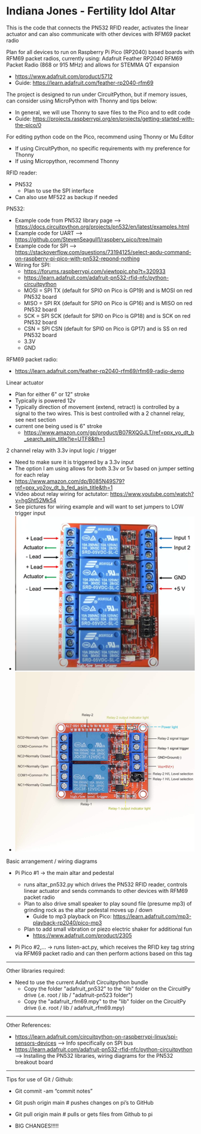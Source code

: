 # Indiana Jones - Fertility Idol Altar
This is the code that connects the PN532 RFID reader, activates the linear actuator and can also communicate with other devices with RFM69 packet radio

Plan for all devices to run on Raspberry Pi Pico (RP2040) based boards with RFM69 packet radios, currently using:
Adafruit Feather RP2040 RFM69 Packet Radio (868 or 915 MHz) and allows for STEMMA QT expansion
- https://www.adafruit.com/product/5712
- Guide: https://learn.adafruit.com/feather-rp2040-rfm69

The project is designed to run under CircuitPython, but if memory issues, can consider using MicroPython with Thonny and tips below:
- In general, we will use Thonny to save files to the Pico and to edit code
- Guide: https://projects.raspberrypi.org/en/projects/getting-started-with-the-pico/0

For editing python code on the Pico, recommend using Thonny or Mu Editor
- If using CircuitPython, no specific requirements with my preference for Thonny
- If using Micropython, recommend Thonny

RFID reader:
- PN532
  - Plan to use the SPI interface
- Can also use MF522 as backup if needed

PN532:
  - Example code from PN532 library page
    --> https://docs.circuitpython.org/projects/pn532/en/latest/examples.html
  - Example code for UART
    --> https://github.com/StevenSeagull1/raspbery_pico/tree/main
  - Example code for SPI
    --> https://stackoverflow.com/questions/73194125/select-apdu-command-on-raspberry-pi-pico-with-pn532-repond-nothing
  - Wiring for SPI:
    - https://forums.raspberrypi.com/viewtopic.php?t=320933
    - https://learn.adafruit.com/adafruit-pn532-rfid-nfc/python-circuitpython
    - MOSI = SPI TX (default for SPI0 on Pico is GP19) and is MOSI on red PN532 board
    - MISO = SPI RX (default for SPI0 on Pico is GP16) and is MISO on red PN532 board
    - SCK = SPI SCK (default for SPI0 on Pico is GP18) and is SCK on red PN532 board
    - CSN = SPI CSN (default for SPI0 on Pico is GP17) and is SS on red PN532 board
    - 3.3V
    - GND

RFM69 packet radio:
- https://learn.adafruit.com/feather-rp2040-rfm69/rfm69-radio-demo

Linear actuator
- Plan for either 6" or 12" stroke
- Typically is powered 12v
- Typically direction of movement (extend, retract) is controlled by a signal to the two wires.  This is best controlled with a 2 channel relay, see next section
- current one being used is 6" stroke
  - https://www.amazon.com/gp/product/B07RXQGJLT/ref=ppx_yo_dt_b_search_asin_title?ie=UTF8&th=1

2 channel relay with 3.3v input logic / trigger
- Need to make sure it is triggered by a 3.3v input
- The option I am using allows for both 3.3v or 5v based on jumper setting for each relay
- https://www.amazon.com/dp/B085N49S79?ref=ppx_yo2ov_dt_b_fed_asin_title&th=1
- Video about relay wiring for actutator: https://www.youtube.com/watch?v=hgSht52Mk54
- See pictures for wiring example and will want to set jumpers to LOW trigger input
- ![wiring](/assets/another-relay-wiring-diagram.png)
- ![wiring](assets/relay-pintout-diagram.jpg)

Basic arrangement / wiring diagrams
- Pi Pico #1 -> the main altar and pedestal
  - runs altar_pn532.py which drives the PN532 RFID reader, controls linear actuator and sends commands to other devices with RFM69 packet radio
  - Plan to also drive small speaker to play sound file (presume mp3) of grinding rock as the altar pedestal moves up / down
    - Guide to mp3 playback on Pico: https://learn.adafruit.com/mp3-playback-rp2040/pico-mp3
  - Plan to add small vibration or piezo electric shaker for additional fun
    - https://www.adafruit.com/product/2305

- Pi Pico #2,... -> runs listen-act.py, which receives the RFID key tag string via RFM69 packet radio and can then perform actions based on this tag

-------------------------------------

Other libraries required:
- Need to use the current Adafruit Circuitpython bundle
  - Copy the folder "adafruit_pn532" to the "lib" folder on the CircuitPy drive  (.e. root / lib / "adafruit-pn523 folder")
  - Copy the "adafruit_rfm69.mpy" to the "lib" folder on the CircuitPy drive (i.e. root / lib / adafruit_rfm69.mpy)

---

  Other References:
  - https://learn.adafruit.com/circuitpython-on-raspberrypi-linux/spi-sensors-devices
    --> Info specifically on SPI bus
  - https://learn.adafruit.com/adafruit-pn532-rfid-nfc/python-circuitpython
    -->  Installing the PN532 libraries, wiring diagrams for the PN532 breakout board

--------------------------------------

Tips for use of Git / Github:
- Git commit -am “commit notes”
- Git push origin main   # pushes changes on pi’s to GitHub
- Git pull origin main  # pulls or gets files from Github to pi

- BIG CHANGES!!!!!
